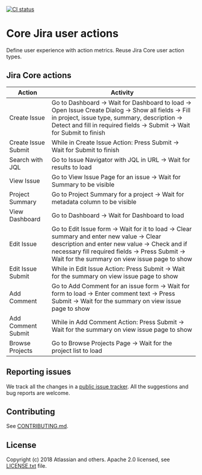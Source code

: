 [![CI status](https://github.com/atlassian/jira-actions/workflows/CI/badge.svg)](https://github.com/atlassian/jira-actions/actions?query=branch%3Amaster+workflow%3ACI)

# Core Jira user actions
Define user experience with action metrics.
Reuse Jira Core user action types.

## Jira Core actions

Action              | Activity              |
------------------- | ----------------------
Create Issue        | Go to Dashboard → Wait for Dashboard to load → Open Issue Create Dialog → Show all fields → Fill in project, issue type, summary, description → Detect and fill in required fields → Submit → Wait for Submit to finish
Create Issue Submit | While in Create Issue Action: Press Submit → Wait for Submit to finish
Search with JQL     | Go to Issue Navigator with JQL in URL → Wait for results to load
View Issue          | Go to View Issue Page for an issue → Wait for Summary to be visible
Project Summary     | Go to Project Summary for a project → Wait for metadata column to be visible
View Dashboard      | Go to Dashboard → Wait for Dashboard to load
Edit Issue          | Go to Edit Issue form → Wait for it to load → Clear summary and enter new value → Clear description and enter new value → Check and if necessary fill required fields → Press Submit → Wait for the summary on view issue page to show
Edit Issue Submit   | While in Edit Issue Action: Press Submit → Wait for the summary on view issue page to show
Add Comment         | Go to Add Comment for an issue form → Wait for form to load → Enter comment text → Press Submit → Wait for the summary on view issue page to show
Add Comment Submit  | While in Add Comment Action: Press Submit → Wait for the summary on view issue page to show
Browse Projects     | Go to Browse Projects Page → Wait for the project list to load

## Reporting issues

We track all the changes in a [public issue tracker](https://ecosystem.atlassian.net/secure/RapidBoard.jspa?rapidView=457&projectKey=JPERF).
All the suggestions and bug reports are welcome.

## Contributing

See [CONTRIBUTING.md](CONTRIBUTING.md).

## License
Copyright (c) 2018 Atlassian and others.
Apache 2.0 licensed, see [LICENSE.txt](LICENSE.txt) file.
